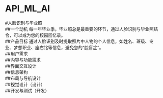 # API_ML_AI
#人脸识别与毕业照<br>
##一个动机 每一年毕业季，毕业照总是最重要的环节，通过人脸识别与毕业照结合，可以成为您的校园回忆录。 <br>
##产品目标 通过人脸识别及时提取照片中人物的个人信息，如姓名、班级、专业、梦想职业、座右铭等信息，避免您的“脸盲症”。 <br>
##用户需求 <br>
##内容与功能需求 <br>
##界面交互设计 <br>
##信息架构 <br>
##布局与导航设计 <br>
##视觉设计（设计）<br>
##开发与测试（开发）<br>
